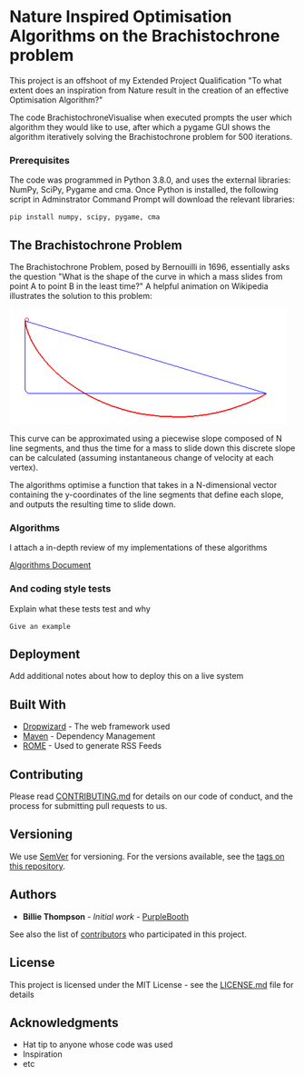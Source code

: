 # Nature Inspired Optimisation Algorithms on the Brachistochrone problem

This project is an offshoot of my Extended Project Qualification "To what extent does an inspiration from Nature result in the creation of an effective Optimisation Algorithm?"

The code BrachistochroneVisualise when executed prompts the user which algorithm they would like to use, after which a pygame GUI shows the algorithm iteratively solving the Brachistochrone problem for 500 iterations.

### Prerequisites

The code was programmed in Python 3.8.0, and uses the external libraries: NumPy, SciPy, Pygame and cma. Once Python is installed, the following script in Adminstrator Command Prompt will download the relevant libraries:

```
pip install numpy, scipy, pygame, cma
```

## The Brachistochrone Problem

The Brachistochrone Problem, posed by Bernouilli in 1696, essentially asks the question "What is the shape of the curve in which a mass slides from point A to point B in the least time?" A helpful animation on Wikipedia illustrates the solution to this problem:

![Brachistochrone](/Brachistochrone/Brachistochrone.gif)

This curve can be approximated using a piecewise slope composed of N line segments, and thus the time for a mass to slide down this discrete slope can be calculated (assuming instantaneous change of velocity at each vertex).

The algorithms optimise a function that takes in a N-dimensional vector containing the y-coordinates of the line segments that define each slope, and outputs the resulting time to slide down.

### Algorithms

I attach a in-depth review of my implementations of these algorithms

[Algorithms Document](https://gist.github.com/PurpleBooth/b24679402957c63ec426)

### And coding style tests

Explain what these tests test and why

```
Give an example
```

## Deployment

Add additional notes about how to deploy this on a live system

## Built With

* [Dropwizard](http://www.dropwizard.io/1.0.2/docs/) - The web framework used
* [Maven](https://maven.apache.org/) - Dependency Management
* [ROME](https://rometools.github.io/rome/) - Used to generate RSS Feeds

## Contributing

Please read [CONTRIBUTING.md](https://gist.github.com/PurpleBooth/b24679402957c63ec426) for details on our code of conduct, and the process for submitting pull requests to us.

## Versioning

We use [SemVer](http://semver.org/) for versioning. For the versions available, see the [tags on this repository](https://github.com/your/project/tags). 

## Authors

* **Billie Thompson** - *Initial work* - [PurpleBooth](https://github.com/PurpleBooth)

See also the list of [contributors](https://github.com/your/project/contributors) who participated in this project.

## License

This project is licensed under the MIT License - see the [LICENSE.md](LICENSE.md) file for details

## Acknowledgments

* Hat tip to anyone whose code was used
* Inspiration
* etc

